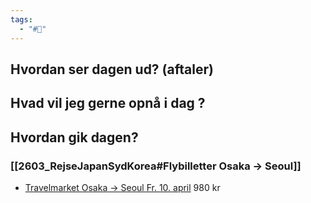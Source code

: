 ```yaml
---
tags:
  - "#📅"
---
```

## Hvordan ser dagen ud? (aftaler)


## Hvad vil jeg gerne opnå i dag ?


## Hvordan gik dagen?
### [[2603_RejseJapanSydKorea#Flybilletter Osaka -> Seoul]]
*  [Travelmarket  Osaka -> Seoul Fr. 10. april](https://www.travelmarket.dk/flight_v3_list.cfm?lsearchids=75802877&spollingid=f5bc6c91-1819-4f44-ad2d-d2676fd20d31&redirecting=flightcommon&smode=startsearch) 980 kr